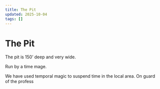 ```yaml
---
title: The Pit
updated: 2025-10-04
tags: []
---
```


# The Pit

The pit is 150’ deep and very wide.

Run by a time mage.

We have used temporal magic to suspend time in the local area. On guard of the profess

